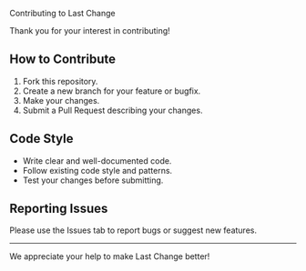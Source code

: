 Contributing to Last Change

Thank you for your interest in contributing!

## How to Contribute

1. Fork this repository.
2. Create a new branch for your feature or bugfix.
3. Make your changes.
4. Submit a Pull Request describing your changes.

## Code Style

- Write clear and well-documented code.
- Follow existing code style and patterns.
- Test your changes before submitting.

## Reporting Issues

Please use the Issues tab to report bugs or suggest new features.

---

We appreciate your help to make Last Change better!
